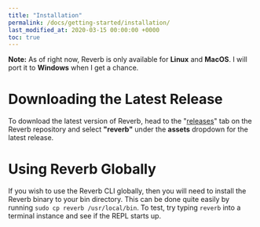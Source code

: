 ```yaml
---
title: "Installation"
permalink: /docs/getting-started/installation/
last_modified_at: 2020-03-15 00:00:00 +0000
toc: true
---
```

**Note:** As of right now, Reverb is only available for **Linux** and **MacOS**. I will port it to **Windows** when I get a chance.

# Downloading the Latest Release
To download the latest version of Reverb, head to the "[releases](https://github.com/BlueishLeaf/reverb-lang/releases)" tab on the Reverb repository and select **"reverb"** under the **assets** dropdown for the latest release.

# Using Reverb Globally
If you wish to use the Reverb CLI globally, then you will need to install the Reverb binary to your bin directory. This can be done quite easily by running `sudo cp reverb /usr/local/bin`. To test, try typing `reverb` into a terminal instance and see if the REPL starts up.